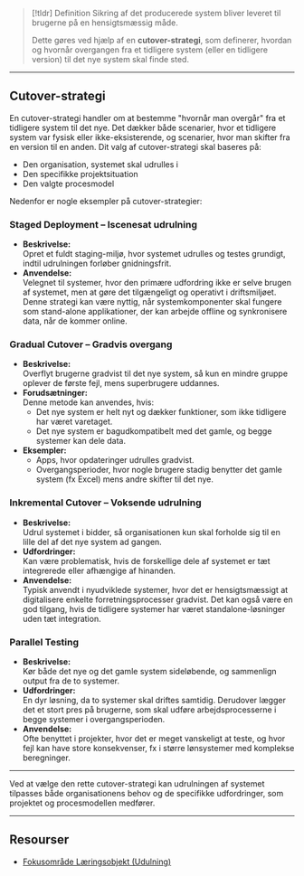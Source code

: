 

>[!tldr] Definition
>Sikring af det producerede system bliver leveret til brugerne på en hensigtsmæssig måde. 
>
> Dette gøres ved hjælp af en **cutover-strategi**, som definerer, hvordan og hvornår overgangen fra et tidligere system (eller en tidligere version) til det nye system skal finde sted.

---

## Cutover-strategi

En cutover-strategi handler om at bestemme "hvornår man overgår" fra et tidligere system til det nye. Det dækker både scenarier, hvor et tidligere system var fysisk eller ikke-eksisterende, og scenarier, hvor man skifter fra en version til en anden. 
Dit valg af cutover-strategi skal baseres på:

- Den organisation, systemet skal udrulles i
- Den specifikke projektsituation
- Den valgte procesmodel

Nedenfor er nogle eksempler på cutover-strategier:

### Staged Deployment – Iscenesat udrulning

- **Beskrivelse:**  
  Opret et fuldt staging-miljø, hvor systemet udrulles og testes grundigt, indtil udrulningen forløber gnidningsfrit.
- **Anvendelse:**  
  Velegnet til systemer, hvor den primære udfordring ikke er selve brugen af systemet, men at gøre det tilgængeligt og operativt i driftsmiljøet. Denne strategi kan være nyttig, når systemkomponenter skal fungere som stand-alone applikationer, der kan arbejde offline og synkronisere data, når de kommer online.

### Gradual Cutover – Gradvis overgang

- **Beskrivelse:**  
  Overflyt brugerne gradvist til det nye system, så kun en mindre gruppe oplever de første fejl, mens superbrugere uddannes.  
- **Forudsætninger:**  
  Denne metode kan anvendes, hvis:
  - Det nye system er helt nyt og dækker funktioner, som ikke tidligere har været varetaget.
  - Det nye system er bagudkompatibelt med det gamle, og begge systemer kan dele data.
- **Eksempler:**  
  - Apps, hvor opdateringer udrulles gradvist.
  - Overgangsperioder, hvor nogle brugere stadig benytter det gamle system (fx Excel) mens andre skifter til det nye.

### Inkremental Cutover – Voksende udrulning

- **Beskrivelse:**  
  Udrul systemet i bidder, så organisationen kun skal forholde sig til en lille del af det nye system ad gangen.
- **Udfordringer:**  
  Kan være problematisk, hvis de forskellige dele af systemet er tæt integrerede eller afhængige af hinanden.
- **Anvendelse:**  
  Typisk anvendt i nyudviklede systemer, hvor det er hensigtsmæssigt at digitalisere enkelte forretningsprocesser gradvist. Det kan også være en god tilgang, hvis de tidligere systemer har været standalone-løsninger uden tæt integration.

### Parallel Testing

- **Beskrivelse:**  
  Kør både det nye og det gamle system sideløbende, og sammenlign output fra de to systemer.
- **Udfordringer:**  
  En dyr løsning, da to systemer skal driftes samtidig. Derudover lægger det et stort pres på brugerne, som skal udføre arbejdsprocesserne i begge systemer i overgangsperioden.
- **Anvendelse:**  
  Ofte benyttet i projekter, hvor det er meget vanskeligt at teste, og hvor fejl kan have store konsekvenser, fx i større lønsystemer med komplekse beregninger.

---

Ved at vælge den rette cutover-strategi kan udrulningen af systemet tilpasses både organisationens behov og de specifikke udfordringer, som projektet og procesmodellen medfører.

---

## Resourser
- [Fokusområde Læringsobjekt (Udulning)](https://rise.articulate.com/share/C9x7c641Qf8pDgT76Nqqy6ykP99dRgRJ#/lessons/R7q7YGmLJqco1SRCbLqWkUfEUPbnxC8u)